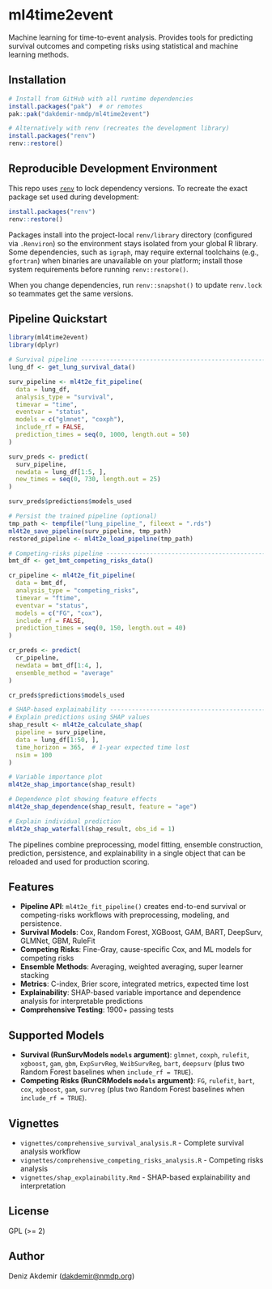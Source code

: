 # ml4time2event

Machine learning for time-to-event analysis. Provides tools for predicting survival outcomes and competing risks using statistical and machine learning methods.

## Installation

```r
# Install from GitHub with all runtime dependencies
install.packages("pak")  # or remotes
pak::pak("dakdemir-nmdp/ml4time2event")

# Alternatively with renv (recreates the development library)
install.packages("renv")
renv::restore()
```

## Reproducible Development Environment

This repo uses [`renv`](https://rstudio.github.io/renv) to lock dependency versions. To recreate the exact package set used during development:

```r
install.packages("renv")
renv::restore()
```

Packages install into the project-local `renv/library` directory (configured via `.Renviron`) so the environment stays isolated from your global R library. Some dependencies, such as `igraph`, may require external toolchains (e.g., `gfortran`) when binaries are unavailable on your platform; install those system requirements before running `renv::restore()`.

When you change dependencies, run `renv::snapshot()` to update `renv.lock` so teammates get the same versions.

## Pipeline Quickstart

```r
library(ml4time2event)
library(dplyr)

# Survival pipeline -------------------------------------------------------
lung_df <- get_lung_survival_data()

surv_pipeline <- ml4t2e_fit_pipeline(
  data = lung_df,
  analysis_type = "survival",
  timevar = "time",
  eventvar = "status",
  models = c("glmnet", "coxph"),
  include_rf = FALSE,
  prediction_times = seq(0, 1000, length.out = 50)
)

surv_preds <- predict(
  surv_pipeline,
  newdata = lung_df[1:5, ],
  new_times = seq(0, 730, length.out = 25)
)

surv_preds$predictions$models_used

# Persist the trained pipeline (optional)
tmp_path <- tempfile("lung_pipeline_", fileext = ".rds")
ml4t2e_save_pipeline(surv_pipeline, tmp_path)
restored_pipeline <- ml4t2e_load_pipeline(tmp_path)

# Competing-risks pipeline -----------------------------------------------
bmt_df <- get_bmt_competing_risks_data()

cr_pipeline <- ml4t2e_fit_pipeline(
  data = bmt_df,
  analysis_type = "competing_risks",
  timevar = "ftime",
  eventvar = "status",
  models = c("FG", "cox"),
  include_rf = FALSE,
  prediction_times = seq(0, 150, length.out = 40)
)

cr_preds <- predict(
  cr_pipeline,
  newdata = bmt_df[1:4, ],
  ensemble_method = "average"
)

cr_preds$predictions$models_used

# SHAP-based explainability -----------------------------------------------
# Explain predictions using SHAP values
shap_result <- ml4t2e_calculate_shap(
  pipeline = surv_pipeline,
  data = lung_df[1:50, ],
  time_horizon = 365,  # 1-year expected time lost
  nsim = 100
)

# Variable importance plot
ml4t2e_shap_importance(shap_result)

# Dependence plot showing feature effects
ml4t2e_shap_dependence(shap_result, feature = "age")

# Explain individual prediction
ml4t2e_shap_waterfall(shap_result, obs_id = 1)
```

The pipelines combine preprocessing, model fitting, ensemble construction, prediction,
persistence, and explainability in a single object that can be reloaded and used for production scoring.

## Features

- **Pipeline API**: `ml4t2e_fit_pipeline()` creates end-to-end survival or competing-risks workflows with preprocessing, modeling, and persistence.
- **Survival Models**: Cox, Random Forest, XGBoost, GAM, BART, DeepSurv, GLMNet, GBM, RuleFit
- **Competing Risks**: Fine-Gray, cause-specific Cox, and ML models for competing risks
- **Ensemble Methods**: Averaging, weighted averaging, super learner stacking
- **Metrics**: C-index, Brier score, integrated metrics, expected time lost
- **Explainability**: SHAP-based variable importance and dependence analysis for interpretable predictions
- **Comprehensive Testing**: 1900+ passing tests

## Supported Models

- **Survival (RunSurvModels `models` argument)**: `glmnet`, `coxph`, `rulefit`, `xgboost`, `gam`, `gbm`, `ExpSurvReg`, `WeibSurvReg`, `bart`, `deepsurv` (plus two Random Forest baselines when `include_rf = TRUE`).
- **Competing Risks (RunCRModels `models` argument)**: `FG`, `rulefit`, `bart`, `cox`, `xgboost`, `gam`, `survreg` (plus two Random Forest baselines when `include_rf = TRUE`).

## Vignettes

- `vignettes/comprehensive_survival_analysis.R` - Complete survival analysis workflow
- `vignettes/comprehensive_competing_risks_analysis.R` - Competing risks analysis
- `vignettes/shap_explainability.Rmd` - SHAP-based explainability and interpretation

## License

GPL (>= 2)

## Author

Deniz Akdemir (dakdemir@nmdp.org)
